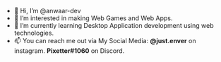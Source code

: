 - 👋 Hi, I’m @anwaar-dev
- 👀 I’m interested in making Web Games and Web Apps.
- 🌱 I’m currently learning Desktop Application development using web technologies.
- 📫 You can reach me out via My Social Media: <b>@just.enver</b> on instagram. <b>Pixetter#1060</b> on Discord.

<!---
anwaar-dev/anwaar-dev is a ✨ special ✨ repository because its `README.md` (this file) appears on your GitHub profile.
You can click the Preview link to take a look at your changes.
--->
